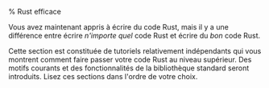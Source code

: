 % Rust efficace

Vous avez maintenant appris à écrire du code Rust, mais il y a une
différence entre écrire *n'importe quel* code Rust et écrire du *bon*
code Rust.

Cette section est constituée de tutoriels relativement indépendants
qui vous montrent comment faire passer votre code Rust au niveau
supérieur. Des motifs courants et des fonctionnalités de la bibliothèque
standard seront introduits. Lisez ces sections dans l'ordre de votre choix.
